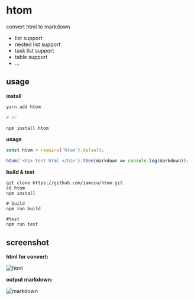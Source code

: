 # htom

convert html to markdown

- list support
- nested list support
- task list support
- table support
- ...

## usage

**install**
```bash
yarn add htom

# or

npm install htom
```

**usage**

```javascript
const htom = require('htom').default;

htom('<h1> test html </h1>').then(markdown => console.log(markdown));
```

**build & test**

```
git clone https://github.com/iamcco/htom.git
cd htom
npm install

# build
npm run build

#test
npm run test
```

## screenshot

**html for convert:**

![html](https://user-images.githubusercontent.com/5492542/40275861-128912e2-5c2e-11e8-8192-9db3f53f7f29.png)

**output markdown:**

![markdown](https://user-images.githubusercontent.com/5492542/40275866-2acbedc0-5c2e-11e8-8e25-50e545c9cf71.png)
